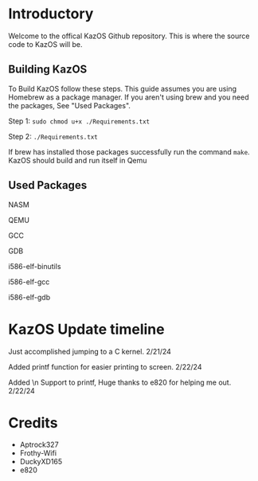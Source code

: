 # Introductory
Welcome to the offical KazOS Github repository. This is where the source code to KazOS will be.

## Building KazOS
To Build KazOS follow these steps. This guide assumes you are using Homebrew as a package manager. If you aren't using brew and you need the packages, See "Used Packages".

Step 1: `sudo chmod u+x ./Requirements.txt`

Step 2: `./Requirements.txt`

If brew has installed those packages successfully run the command `make`. KazOS should build and run itself in Qemu



## Used Packages
NASM 

QEMU 

GCC 

GDB 

i586-elf-binutils 

i586-elf-gcc 

i586-elf-gdb


# KazOS Update timeline
Just accomplished jumping to a C kernel. 2/21/24

Added printf function for easier printing to screen. 2/22/24

Added \n Support to printf, Huge thanks to e820 for helping me out. 2/22/24

# Credits
- Aptrock327
- Frothy-Wifi
- DuckyXD165
- e820

